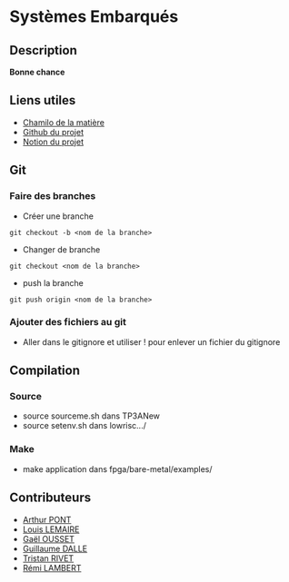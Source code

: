 # Systèmes Embarqués
## Description
**Bonne chance**
## Liens utiles
* [Chamilo de la matière](https://chamilo.grenoble-inp.fr/courses/PHELMA5PMESEN7/index.php?id_session=0)
* [Github du projet](https://github.com/lambremi/SystemesEmbarques)
* [Notion du projet](https://www.notion.so/invite/142eefe4c4559cf11346c3c7b93ced8470ec7005)
## Git
### Faire des branches
* Créer une branche
```
git checkout -b <nom de la branche>
```
* Changer de branche
```
git checkout <nom de la branche>
```
* push la branche
```
git push origin <nom de la branche>
```

### Ajouter des fichiers au git
* Aller dans le gitignore et utiliser ! pour enlever un fichier du gitignore


## Compilation
### Source
- source sourceme.sh dans TP3ANew
- source setenv.sh dans lowrisc.../

### Make
- make application dans fpga/bare-metal/examples/

## Contributeurs
* [Arthur PONT](https://www.linkedin.com/in/arthur-pont-243227222/)
* [Louis LEMAIRE](https://www.linkedin.com/in/louis-lemaire-/)
* [Gaël OUSSET](https://www.linkedin.com/in/ga%C3%ABl-ousset-9b08b5251/)
* [Guillaume DALLE](https://www.linkedin.com/in/guillaume-dalle-987213223/)
* [Tristan RIVET](https://www.linkedin.com/in/tristan-rivet-b7aa4121a/)
* [Rémi LAMBERT](https://www.linkedin.com/in/r%C3%A9mi-lambert-916033252/)
